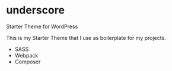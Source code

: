 # underscore
Starter Theme for WordPress

This is my Starter Theme that I use as boilerplate for my projects. 
- SASS
- Webpack
- Composer
